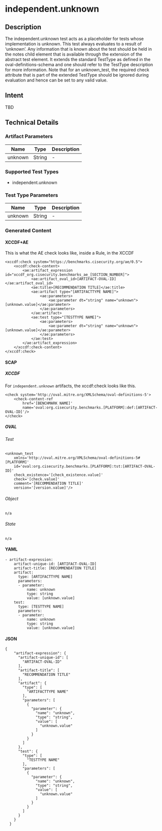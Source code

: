 # independent.unknown

## Description
The independent.unknown test acts as a placeholder for tests whose implementation is unknown. This test always evaluates to a result of ‘unknown’. Any information that is known about the test should be held in the notes child element that is available through the extension of the abstract test element. It extends the standard TestType as defined in the oval-definitions-schema and one should refer to the TestType description for more information. Note that for an unknown_test, the required check attribute that is part of the extended TestType should be ignored during evaluation and hence can be set to any valid value.

## Intent
TBD

## Technical Details
### Artifact Parameters
| Name                  |Type    | Description |
| ----------------------|--------| ----------- |
| unknown | String | - |

### Supported Test Types
- independent.unknown

### Test Type Parameters
| Name                  |Type    | Description |
| ----------------------|--------| ----------- |
| unknown | String | - |


### Generated Content
#### XCCDF+AE
This is what the AE check looks like, inside a Rule, in the XCCDF

```
<xccdf:check system="https://benchmarks.cisecurity.org/ae/0.5">
    <xccdf:check-content>
        <ae:artifact_expression id="xccdf_org.cisecurity.benchmarks_ae_[SECTION_NUMBER]">
            <ae:artifact_oval_id>[ARTIFACT-OVAL-ID]</ae:artifact_oval_id>
            <ae:title>[RECOMMENDATION TITLE]</ae:title>
            <ae:artifact type="[ARTIFACTTYPE NAME]">
                <ae:parameters>
                    <ae:parameter dt="string" name="unknown">[unknown.value]</ae:parameter>
                </ae:parameters>
            </ae:artifact>
            <ae:test type="[TESTTYPE NAME]">
                <ae:parameters>
                    <ae:parameter dt="string" name="unknown">[unknown.value]</ae:parameter>
                </ae:parameters>
            </ae:test>
        </ae:artifact_expression>
    </xccdf:check-content>
</xccdf:check>
```

#### SCAP
##### XCCDF
For `independent.unknown` artifacts, the xccdf:check looks like this. 

```
<check system='http://oval.mitre.org/XMLSchema/oval-definitions-5'>
    <check-content-ref 
        href='[BENCHMARK NAME]' 
        name='oval:org.cisecurity.benchmarks.[PLATFORM]:def:[ARTIFACT-OVAL-ID]'/>
</check>
```

##### OVAL
###### Test

```
<unknown_test
    xmlns='http://oval.mitre.org/XMLSchema/oval-definitions-5#[PLATFORM]' 
    id='oval:org.cisecurity.benchmarks.[PLATFORM]:tst:[ARTIFACT-OVAL-ID]'
    check_existence='[check_existence.value]' 
    check='[check.value]' 
    comment='[RECOMMENDATION TITLE]'
    version='[version.value]'/>
```

###### Object

```
n/a
```
###### State

```
n/a
```

#### YAML

```
- artifact-expression:
    artifact-unique-id: [ARTIFACT-OVAL-ID]
    artifact-title: [RECOMMENDATION TITLE]
    artifact:
      type: [ARTIFACTTYPE NAME]
      parameters:
      - parameter: 
          name: unknown
          type: string
          value: [unknown.value]
    test:
      type: [TESTTYPE NAME]
      parameters:   
      - parameter: 
          name: unknown
          type: string
          value: [unknown.value]
```

#### JSON

```
{
    "artifact-expression": {
      "artifact-unique-id": [
        "ARTIFACT-OVAL-ID"
      ],
      "artifact-title": [
        "RECOMMENDATION TITLE"
      ],
      "artifact": {
        "type": [
          "ARTIFACTTYPE NAME"
        ],
        "parameters": [
          {
            "parameter": {
              "name": "unknown",
              "type": "string",
              "value": [
                "unknown.value"
              ]
            }
          }
        ]
      },
      "test": {
        "type": [
          "TESTTYPE NAME"
        ],
        "parameters": [
          {
            "parameter": {
              "name": "unknown",
              "type": "string",
              "value": [
                "unknown.value"
              ]
            }
          }
        ]
      }
    }
  }
``` 
